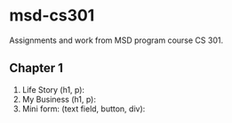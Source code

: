 # msd-cs301
Assignments and work from MSD program course CS 301.

## Chapter 1
1. Life Story (h1, p): 
2. My Business (h1, p): 
3. Mini form: (text field, button, div):
